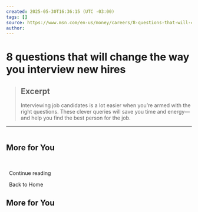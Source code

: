 ```yaml
---
created: 2025-05-30T16:36:15 (UTC -03:00)
tags: []
source: https://www.msn.com/en-us/money/careers/8-questions-that-will-change-the-way-you-interview-new-hires/ar-AA1Eljfx?ocid=winp2fptaskbar&cvid=a44c23b512a2482bd8fc6c3c7eebf81e&ei=11
author: 
---
```


# 8 questions that will change the way you interview new hires

> ## Excerpt
> Interviewing job candidates is a lot easier when you’re armed with the right questions. These clever queries will save you time and energy—and help you find the best person for the job.

---
![](data:image/png;base64,iVBORw0KGgoAAAANSUhEUgAAAAEAAAABCAQAAAC1HAwCAAAAC0lEQVR42mNkYAAAAAYAAjCB0C8AAAAASUVORK5CYII=)

## More for You

  ![](data:image/png;base64,iVBORw0KGgoAAAANSUhEUgAAAAEAAAABCAQAAAC1HAwCAAAAC0lEQVR42mNkYAAAAAYAAjCB0C8AAAAASUVORK5CYII=)

  Continue reading

  Back to Home

## More for You
